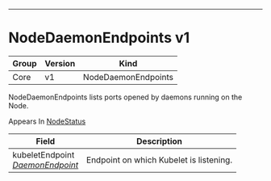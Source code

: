 

-----------
# NodeDaemonEndpoints v1



Group        | Version     | Kind
------------ | ---------- | -----------
Core | v1 | NodeDaemonEndpoints







NodeDaemonEndpoints lists ports opened by daemons running on the Node.

<aside class="notice">
Appears In <a href="#nodestatus-v1">NodeStatus</a> </aside>

Field        | Description
------------ | -----------
kubeletEndpoint <br /> *[DaemonEndpoint](#daemonendpoint-v1)*  | Endpoint on which Kubelet is listening.






